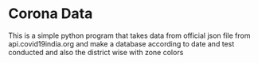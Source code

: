 # Corona Data
This is a simple python program that takes data from official json file from api.covid19india.org and make a database 
according to date and test conducted and also the district wise with zone colors
